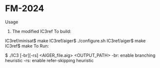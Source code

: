# FM-2024



Usage
1. The modified IC3ref
To build:

IC3ref/minisat$ make
IC3ref/aiger$ ./configure.sh
IC3ref/aiger$ make
IC3ref$ make
To Run:

$ ./IC3 [-br][-rs] <AIGER_file.aig> <OUTPUT_PATH>
-br: enable branching heuristic
-rs: enable refer-skipping heuristic
